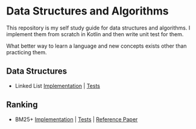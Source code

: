 # Data Structures and Algorithms

This repository is my self study guide for data structures and algorithms. I implement them from scratch in Kotlin
and then write unit test for them.

What better way to learn a language and new concepts exists other than practicing them.

## Data Structures

* Linked List [Implementation](https://github.com/dnutiu/dsa/blob/master/src/main/kotlin/data_structures/linked_list/LinkedList.kt) | [Tests](https://github.com/dnutiu/dsa/blob/master/src/test/kotlin/data_structures/linked_list/LinkedListTest.kt)

## Ranking

* BM25+ [Implementation](https://github.com/dnutiu/dsa/blob/master/src/main/kotlin/ranking/bm25/Bm25Plus.kt) | [Tests](https://github.com/dnutiu/dsa/blob/master/src/test/kotlin/ranking/bm25/BM25PlusTest.kt) | [Reference Paper](http://www.cs.otago.ac.nz/homepages/andrew/papers/2014-2.pdf)